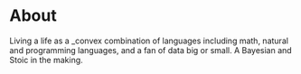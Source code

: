 # About

Living a life as a _convex combination of languages including math, natural and programming languages, and a fan of data big or small. A Bayesian and Stoic in the making.
